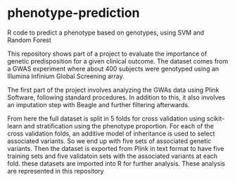 # phenotype-prediction
R code to predict a phenotype based on genotypes, using SVM and Random Forest

This repository shows part of a project to evaluate the importance of genetic predisposition for a given clinical outcome. The dataset comes from a GWAS experiment where about 400 subjects were genotyped using an Illumina Infinium Global Screening array.

The first part of the project involves analyzing the GWAs data using Plink Software, following standard procedures. In addition to this, it also involves an imputation step with Beagle and further filtering afterwards. 

From here the full dataset is split in 5 folds for cross validation using scikit-learn and stratification using the phenotype proportion. For each of the cross validation folds, an additive model of inheritance is used to select associated variants. So we end up with five sets of associated genetic variants. Then the dataset is exported from Plink in text format to have five training sets and five validatoin sets with the associated variants at each fold. these datasets are imported into R for further analysis. These analysis are represented in this repository
